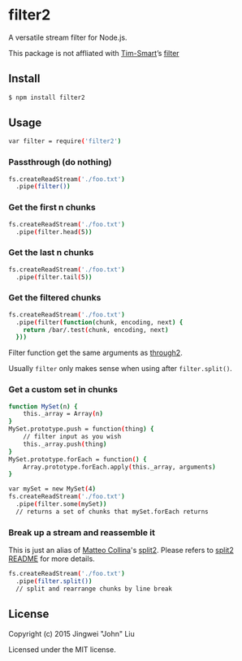 # filter2

A versatile stream filter for Node.js.

This package is not affliated with [Tim-Smart](https://www.npmjs.com/~Tim-Smart)’s [filter](https://www.npmjs.com/package/filter)

## Install

```bash
$ npm install filter2
```

## Usage
```bash
var filter = require('filter2')
```

### Passthrough (do nothing)

```bash
fs.createReadStream('./foo.txt')
  .pipe(filter())
```

### Get the first n chunks

```bash
fs.createReadStream('./foo.txt')
  .pipe(filter.head(5))
```

### Get the last n chunks

```bash
fs.createReadStream('./foo.txt')
  .pipe(filter.tail(5))
```


### Get the filtered chunks

```bash
fs.createReadStream('./foo.txt')
  .pipe(filter(function(chunk, encoding, next) {
    return /bar/.test(chunk, encoding, next)
  }))
```

Filter function get the same arguments as [through2](https://www.npmjs.com/package/through2).

Usually `filter` only makes sense when using after `filter.split()`.


### Get a custom set in chunks

```bash
function MySet(n) {
	this._array = Array(n)
}
MySet.prototype.push = function(thing) {
	// filter input as you wish 
	this._array.push(thing)
}
MySet.prototype.forEach = function() {
	Array.prototype.forEach.apply(this._array, arguments)
}

var mySet = new MySet(4)
fs.createReadStream('./foo.txt')
  .pipe(filter.some(mySet))
  // returns a set of chunks that mySet.forEach returns
```


### Break up a stream and reassemble it

This is just an alias of [Matteo Collina](mailto:hello@matteocollina.com)'s [split2](https://github.com/mcollina/split2). Please refers to [split2 README](https://github.com/mcollina/split2) for more details.

```bash
fs.createReadStream('./foo.txt')
  .pipe(filter.split())
  // split and rearrange chunks by line break
```

## License
Copyright (c) 2015 Jingwei "John" Liu

Licensed under the MIT license.
